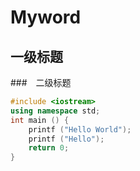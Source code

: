 # Myword

## 一级标题

###　二级标题

```C++
#include <iostream>
using namespace std;
int main () {
	printf ("Hello World");
	printf ("Hello");
	return 0;
}
```
